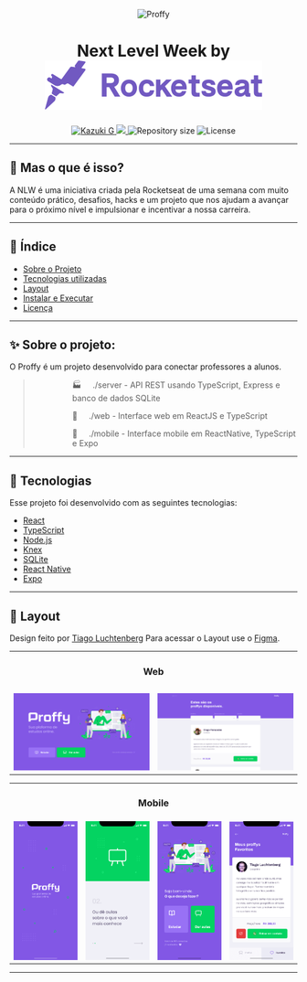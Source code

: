 <div align="center">
   <p align="center">
      <img src="https://user-images.githubusercontent.com/16246420/89484585-31827480-d775-11ea-9e48-c208a40a1f13.png" alt"Proffy" title="Proffy" />
   </p>

   <h1 align="center">
    Next Level Week by <img src=".github/rocketseat.svg">
   </h1>

   <p align="center">	
      <a href="https://www.linkedin.com/in/kazuki-gushikem-52238114b">
         <img alt="Kazuki G" src="https://img.shields.io/badge/-KazukiG-8257E5?style=flat&logo=Linkedin&logoColor=white" />
      </a>

   <a aria-label="Completed" href="https://nextlevelweek.com/episodios/omnistack/edicao/2">
      <img src="https://img.shields.io/badge/Proffy-NLW 2.0-8257E5?logo=data:image/png;base64,iVBORw0KGgoAAAANSUhEUgAAABAAAAAQCAMAAAAoLQ9TAAAALVBMVEVHcExxWsF0XMJzXMJxWcFsUsD///9jRrzY0u6Xh9Gsn9n39fyMecy0qd2bjNJWBT0WAAAABHRSTlMA2Do606wF2QAAAGlJREFUGJVdj1cWwCAIBLEsRU3uf9xobDH8+GZwUYi8i6ucJwrxKE+7D0G9Q4vlYqtmCSjndr4CgCgzlyFgfKfKCVO0LrPKjmiqMxGXkJwNnXskqWG+1oSM+BSwD8f29YLNjvx/OQrn+g99oQSoNmt3PgAAAABJRU5ErkJggg=="></img>
   </a>

   <img alt="Repository size" src="https://img.shields.io/github/repo-size/KazukiG/nlw2-proffy?color=774DD6">

   <img alt="License" src="https://img.shields.io/badge/license-MIT-8257E5">
   </p>
</div>

---

## 🤔 Mas o que é isso?

A NLW é uma iniciativa criada pela Rocketseat de uma semana com muito conteúdo prático, desafios, hacks e um projeto que nos ajudam a avançar para o próximo nível e impulsionar e incentivar a nossa carreira.

---

## 📑 Índice

- [Sobre o Projeto](#-sobre-o-projeto)
- [Tecnologias utilizadas](#-tecnologias)
- [Layout](#-layout)
- [Instalar e Executar](#Executar-esse-projeto-no-seu-computador)
- [Licença](#-licença)

---

## ✨ Sobre o projeto:

O Proffy é um projeto desenvolvido para conectar professores a alunos.
> <p style="margin-left:5em">🏭  &nbsp;&nbsp;&nbsp;&nbsp;./server - API REST usando TypeScript, Express e banco de dados SQLite </p>
> <p style="margin-left:5em">🔮  &nbsp;&nbsp;&nbsp;&nbsp;./web - Interface web em ReactJS e TypeScript </p>
> <p style="margin-left:5em">📱 &nbsp;&nbsp;&nbsp;&nbsp;./mobile - Interface mobile em ReactNative, TypeScript e Expo </p>

---

## 🚀 Tecnologias

Esse projeto foi desenvolvido com as seguintes tecnologias:

- [React](https://reactjs.org)
- [TypeScript](https://www.typescriptlang.org/)
- [Node.js](https://nodejs.org/en/)
- [Knex](http://knexjs.org/)
- [SQLite](https://www.sqlite.org/index.html)
- [React Native](https://facebook.github.io/react-native/)
- [Expo](https://expo.io/)

---

## 🎨 Layout

Design feito por [Tiago Luchtenberg](https://www.instagram.com/tiagoluchtenberg/)
Para acessar o Layout use o [Figma](https://www.figma.com/file/Snen317VmzHluRUHBRlzTE/Proffy-Web-Copy?node-id=0%3A1).

<div>
   <table>
      <tr>
         <td align="center" colspan="2"><h3>Web<h3></td>
      </tr>
      <tr>
         <td><img src=".github/web-landing.png" width="400px"></td>
         <td><img src=".github/web-list.png" width="400px"></td>
      </tr>
   </table>

   <table>
      <tr>
         <td align="center" colspan="4"><h3>Mobile</h3></td>
      </tr>
      <tr>
         <td><img src=".github/mobile-splash.png" width="180"></td>
         <td><img src=".github/mobile-onboarding.png" width="180"></td>
         <td><img src=".github/mobile-home.png" width="180"></td>
         <td><img src=".github/mobile-favoritos.png" width="180"></td>
      </tr>
   </table>
</div>

---